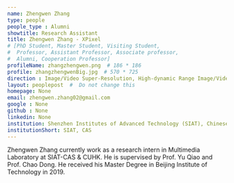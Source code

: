 ```yaml
---
name: Zhengwen Zhang
type: people
people_type : Alumni
showtitle: Research Assistant
title: Zhengwen Zhang - XPixel
# [PhD Student, Master Student, Visiting Student,
#  Professor, Assistant Professor, Associate professor,
#  Alumni, Cooperation Professor]
profileName: zhangzhengwen.png  # 186 * 186
profile: zhangzhengwenBig.jpg  # 570 * 725
direction : Image/Video Super-Resolution, High-dynamic Range Image/Video and Machine Learning
layout: peoplepost  #  Do not change this
homepage: None
email: zhengwen.zhang02@gmail.com
google : None
github : None
linkedin: None
institution: Shenzhen Institutes of Advanced Technology (SIAT), Chinese Academy of Sciences (CAS)
institutionShort: SIAT, CAS
---
```

Zhengwen Zhang currently work as a research intern in Multimedia Laboratory at SIAT-CAS & CUHK. He is supervised by Prof. Yu Qiao and Prof. Chao Dong. He received his Master Degree in Beijing Institute of Technology in 2019. 
